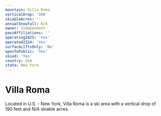```yaml
---
mountain: Villa Roma
verticalDrop: '190'
skiableAcres: ''
annualSnowfall: N/A
owner: Independent
passAffiliations: ''
operating2425: 'Yes'
operated2324: 'Yes'
surfaceLiftsOnly: 'No'
openToPublic: 'Yes'
skied: 'Yes'
country: USA
state: New York
---
```


# Villa Roma

Located in U.S. - New York, Villa Roma is a ski area with a vertical drop of 190 feet and N/A skiable acres.
